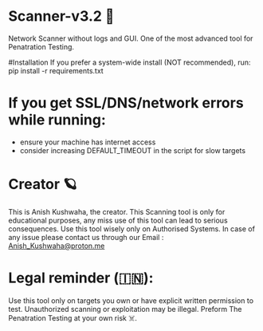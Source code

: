 # Scanner-v3.2 🔎
Network Scanner without logs and GUI. One of the most advanced tool for Penatration Testing. 

#Installation
 If you prefer a system-wide install (NOT recommended), run:
pip install -r requirements.txt

# If you get SSL/DNS/network errors while running:
 - ensure your machine has internet access
 - consider increasing DEFAULT_TIMEOUT in the script for slow targets

# Creator 🪐
 This is Anish Kushwaha, the creator. This Scanning tool is only for educational purposes, any miss use of this tool can lead to serious consequences. Use this tool wisely only on Authorised Systems.
 In case of any issue please contact us through our Email : Anish_Kushwaha@proton.me

 
# Legal reminder (🇮🇳):
 Use this tool only on targets you own or have explicit written permission to test.
 Unauthorized scanning or exploitation may be illegal.
 Preform The Penatration Testing at your own risk ☠️.                                    
